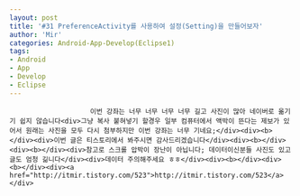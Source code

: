 ```yaml
---
layout: post
title: '#31 PreferenceActivity를 사용하여 설정(Setting)을 만들어보자'
author: 'Mir'
categories: Android-App-Develop(Eclipse1)
tags:
- Android
- App
- Develop
- Eclipse
---
```



<script> location.href='https://cafe.naver.com/develoid/448752' ; </script>


















						이번 강좌는 너무 너무 너무 너무 길고 사진이 많아 네이버로 옮기기 쉽지 않습니다<div>그냥 복사 붙혀넣기 할경우 일부 컴퓨터에서 액박이 뜬다는 제보가 있어서 원래는 사진을 모두 다시 첨부하지만 이번 강좌는 너무 기네요;</div><div><b></div><div>이번 글은 티스토리에서 봐주시면 감사드리겠습니다</div><div><b></div><div><b></div><div>참고로 스크롤 압박이 장난이 아닙니다; 데이터이신분들 사진도 있고 글도 엄청 긺니다</div><div>데이터 주의해주세요 ㅎㅎ</div><div><b></div><div><b></div><div><a href="http://itmir.tistory.com/523">http://itmir.tistory.com/523</a></div>
